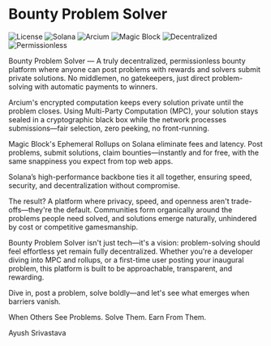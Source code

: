 # Bounty Problem Solver

![License](https://img.shields.io/badge/license-MIT-blue.svg)
![Solana](https://img.shields.io/badge/Solana-Blockchain-purple.svg)
![Arcium](https://img.shields.io/badge/Arcium-Encrypted%20Computation-green.svg)
![Magic Block](https://img.shields.io/badge/Magic%20Block-Ephemeral%20Rollups-orange.svg)
![Decentralized](https://img.shields.io/badge/Decentralized-Yes-brightgreen.svg)
![Permissionless](https://img.shields.io/badge/Permissionless-Yes-success.svg)

Bounty Problem Solver — A truly decentralized, permissionless bounty platform where anyone can post problems with rewards and solvers submit private solutions. No middlemen, no gatekeepers, just direct problem-solving with automatic payments to winners.

Arcium's encrypted computation keeps every solution private until the problem closes. Using Multi-Party Computation (MPC), your solution stays sealed in a cryptographic black box while the network processes submissions—fair selection, zero peeking, no front-running.

Magic Block's Ephemeral Rollups on Solana eliminate fees and latency. Post problems, submit solutions, claim bounties—instantly and for free, with the same snappiness you expect from top web apps.

Solana’s high-performance backbone ties it all together, ensuring speed, security, and decentralization without compromise.

The result? A platform where privacy, speed, and openness aren't trade-offs—they're the default. Communities form organically around the problems people need solved, and solutions emerge naturally, unhindered by cost or competitive gamesmanship.

Bounty Problem Solver isn't just tech—it's a vision: problem-solving should feel effortless yet remain fully decentralized. Whether you're a developer diving into MPC and rollups, or a first-time user posting your inaugural problem, this platform is built to be approachable, transparent, and rewarding.

Dive in, post a problem, solve boldly—and let's see what emerges when barriers vanish.

When Others See Problems.
Solve Them. Earn From Them.

Ayush Srivastava
